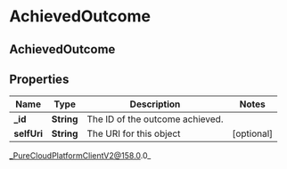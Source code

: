 # AchievedOutcome

## AchievedOutcome

## Properties

|Name | Type | Description | Notes|
|------------ | ------------- | ------------- | -------------|
| **_id** | **String** | The ID of the outcome achieved. | |
| **selfUri** | **String** | The URI for this object | [optional] |



_PureCloudPlatformClientV2@158.0.0_
